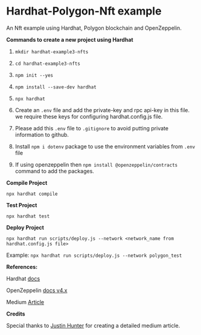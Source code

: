 # Hardhat-Polygon-Nft example
An Nft example using Hardhat, Polygon blockchain and OpenZeppelin.


**Commands to create a new project using Hardhat**

1. `mkdir hardhat-example3-nfts`

2. `cd hardhat-example3-nfts`

3. `npm init --yes`

4. `npm install --save-dev hardhat`

5. `npx hardhat`

6. Create an `.env` file and add the private-key and rpc api-key in this file. we require these keys for configuring hardhat.config.js file.

7. Please add this `.env` file to `.gitignore` to avoid putting private information to github.

8. Install `npm i dotenv` package to use the environment variables from `.env` file

9. If using openzeppelin then `npm install @openzeppelin/contracts` command to add the packages.

**Compile Project**

`npx hardhat compile`

**Test Project**

`npx hardhat test`

**Deploy Project**

`npx hardhat run scripts/deploy.js --network <network_name from hardhat.config.js file>`

Example: `npx hardhat run scripts/deploy.js --network polygon_test`

**References:** 

Hardhat [docs](https://hardhat.org/tutorial/setting-up-the-environment.html)

OpenZeppelin [docs v4.x](https://docs.openzeppelin.com/contracts/4.x/erc721)

Medium [Article](https://medium.com/pinata/how-to-create-layer-2-nfts-with-polygon-and-ipfs-aef998ff8ef2)

**Credits**

Special thanks to [Justin Hunter](https://polluterofminds.medium.com/) for creating a detailed medium article.
